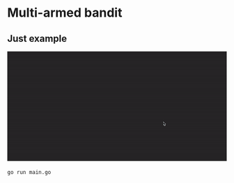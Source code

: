 # Multi-armed bandit

## Just example
<img src="./demo.gif" alt="demo" width="800">

```
go run main.go
```
